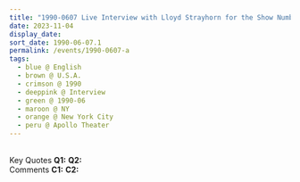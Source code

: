 ```yaml
---
title: "1990-0607 Live Interview with Lloyd Strayhorn for the Show Numbers and You of WLIB Radio Station, Apollo Theater, 253 W 125th St, Harlem, Upper Manhattan, New York City, NY, U.S.A."
date: 2023-11-04
display_date: 
sort_date: 1990-06-07.1
permalink: /events/1990-0607-a
tags:
  - blue @ English
  - brown @ U.S.A.
  - crimson @ 1990
  - deeppink @ Interview
  - green @ 1990-06
  - maroon @ NY
  - orange @ New York City
  - peru @ Apollo Theater
---
```


<br>

<wave-list>
  <list-title color="DarkSeaGreen" width="55">Key Quotes</list-title>
  <list-item color="BlanchedAlmond" width="280"><b>Q1:</b> <i></i></list-item>
  <list-item color="Lavender" width="280"><b>Q2:</b> <i></i></list-item>
</wave-list>

<br>

<wave-list>
  <list-title color="DarkSeaGreen" width="55">Comments</list-title>
  <list-item color="BlanchedAlmond" width="280"><b>C1:</b> <i></i></list-item>
  <list-item color="Lavender" width="280"><b>C2:</b> <i></i></list-item>
</wave-list>